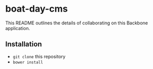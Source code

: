 # boat-day-cms

This README outlines the details of collaborating on this Backbone application.

## Installation

* `git clone` this repository
* `bower install`
